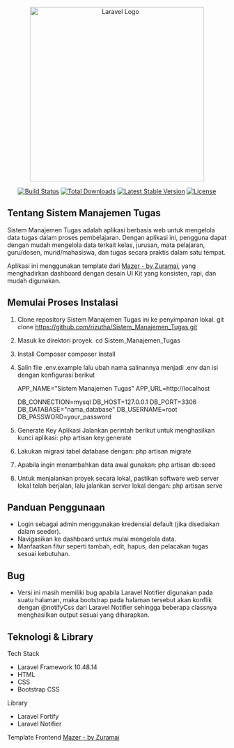<p align="center"><a href="https://laravel.com" target="_blank"><img src="https://raw.githubusercontent.com/laravel/art/master/logo-lockup/5%20SVG/2%20CMYK/1%20Full%20Color/laravel-logolockup-cmyk-red.svg" width="400" alt="Laravel Logo"></a></p>

<p align="center">
<a href="https://github.com/laravel/framework/actions"><img src="https://github.com/laravel/framework/workflows/tests/badge.svg" alt="Build Status"></a>
<a href="https://packagist.org/packages/laravel/framework"><img src="https://img.shields.io/packagist/dt/laravel/framework" alt="Total Downloads"></a>
<a href="https://packagist.org/packages/laravel/framework"><img src="https://img.shields.io/packagist/v/laravel/framework" alt="Latest Stable Version"></a>
<a href="https://packagist.org/packages/laravel/framework"><img src="https://img.shields.io/packagist/l/laravel/framework" alt="License"></a>
</p>

## Tentang Sistem Manajemen Tugas 

Sistem Manajemen Tugas adalah aplikasi berbasis web untuk mengelola data tugas dalam proses pembelajaran. Dengan aplikasi ini, pengguna dapat dengan mudah mengelola data terkait kelas, jurusan, mata pelajaran, guru/dosen, murid/mahasiswa, dan tugas secara praktis dalam satu tempat.

Aplikasi ini menggunakan template dari <a href="https://github.com/zuramai/mazer">Mazer - by Zuramai</a>, yang menghadirkan dashboard dengan desain UI Kit yang konsisten, rapi, dan mudah digunakan.

## Memulai Proses Instalasi

1. Clone repository Sistem Manajemen Tugas ini ke penyimpanan lokal.
git clone https://github.com/rizutha/Sistem_Manajemen_Tugas.git

2. Masuk ke direktori proyek.
cd Sistem_Manajemen_Tugas

3. Install Composer
composer Install 

4. Salin file .env.example lalu ubah nama salinannya menjadi .env dan isi dengan konfigurasi berikut

    APP_NAME="Sistem Manajemen Tugas"
    APP_URL=http://localhost
    
    DB_CONNECTION=mysql
    DB_HOST=127.0.0.1
    DB_PORT=3306
    DB_DATABASE="nama_database"
    DB_USERNAME=root
    DB_PASSWORD=your_password


5. Generate Key Aplikasi Jalankan perintah berikut untuk menghasilkan kunci aplikasi:
php artisan key:generate

6. Lakukan migrasi tabel database dengan:
php artisan migrate

7. Apabila ingin menambahkan data awal gunakan:
php artisan db:seed

8. Untuk menjalankan proyek secara lokal, pastikan software web server lokal telah berjalan, lalu jalankan server lokal dengan:
php artisan serve

## Panduan Penggunaan

- Login sebagai admin menggunakan kredensial default (jika disediakan dalam seeder).
- Navigasikan ke dashboard untuk mulai mengelola data.
- Manfaatkan fitur seperti tambah, edit, hapus, dan pelacakan tugas sesuai kebutuhan.

## Bug

- Versi ini masih memiliki bug apabila Laravel Notifier digunakan pada suatu halaman, maka bootstrap pada halaman tersebut akan konflik dengan @notifyCss dari Laravel Notifier sehingga beberapa classnya menghasilkan output sesuai yang diharapkan.

## Teknologi & Library

Tech Stack
- Laravel Framework 10.48.14
- HTML
- CSS
- Bootstrap CSS

Library
- Laravel Fortify
- Laravel Notifier

Template Frontend
<a href="https://github.com/zuramai/mazer">Mazer - by Zuramai</a>
